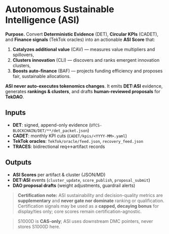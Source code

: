 # Autonomous Sustainable Intelligence (ASI)

**Purpose.** Convert **Deterministic Evidence** (DET), **Circular KPIs** (CADET), and **Finance signals** (TekTok oracles) into an actionable **ASI Score** that:
1) **Catalyzes additional value** (CAV) — measures value multipliers and spillovers,
2) **Clusters innovation** (CLI) — discovers and ranks emergent innovation clusters,
3) **Boosts auto-finance** (BAF) — projects funding efficiency and proposes fair, sustainable allocations.

**ASI never auto-executes tokenomics changes**. It emits **DET:ASI** evidence, generates **rankings & clusters**, and drafts **human-reviewed proposals** for **TekDAO**.

## Inputs
- **DET**: signed, append-only evidence (`UTCS-BLOCKCHAIN/DET/**/det_packet.json`)
- **CADET**: monthly KPI cuts (`CADET/kpis/<YYYY-MM>.yaml`)
- **TekTok oracles**: `TekTok/oracle/feed.json`, `recovery_feed.json`
- **TRACES**: bidirectional req↔artifact records

## Outputs
- **ASI Scores** per artifact & cluster (JSON/MD)
- **DET:ASI** events (`cluster_update`, `score_publish`, `proposal_submit`)
- **DAO proposal drafts** (weight adjustments, guardrail alerts)

> **Certification note:** ASI sustainability and decision-quality metrics are **supplementary** and
> **never gate nor dominate** ranking or qualification. Certification signals may be used as a **capped,
> decaying bonus** for display/ties only; core scores remain certification-agnostic.

> S1000D is **CAS-only**; ASI uses downstream DMC pointers, never stores S1000D here.